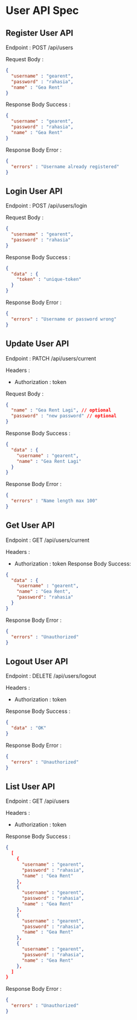 # User API Spec

## Register User API

Endpoint : POST /api/users

Request Body :

```json
{
  "username" : "gearent",
  "password" : "rahasia",
  "name" : "Gea Rent"
}
```

Response Body Success :

```json
{
  "username" : "gearent",
  "password" : "rahasia",
  "name" : "Gea Rent"
}

```

Response Body Error :

```json
{
  "errors" : "Username already registered"
}
```

## Login User API

Endpoint : POST /api/users/login

Request Body :

```json
{
  "username" : "gearent",
  "password" : "rahasia"
}
```

Response Body Success :

```json
{
  "data" : {
    "token" : "unique-token"
  }
}
```

Response Body Error :

```json
{
  "errors" : "Username or password wrong"
}
```

## Update User API

Endpoint : PATCH /api/users/current

Headers :
- Authorization : token

Request Body :

```json
{
  "name" : "Gea Rent Lagi", // optional
  "password" : "new password" // optional
}
```

Response Body Success :

```json
{
  "data" : {
    "username" : "gearent",
    "name" : "Gea Rent Lagi"
  }
}
```

Response Body Error :

```json
{
  "errors" : "Name length max 100"
}
```

## Get User API

Endpoint : GET /api/users/current

Headers :
- Authorization : token
Response Body Success:

```json
{
  "data" : {
    "username" : "gearent",
    "name" : "Gea Rent",
    "password": "rahasia"
  }
}
```

Response Body Error :

```json
{
  "errors" : "Unauthorized"
}
```

## Logout User API

Endpoint : DELETE /api/users/logout

Headers :
- Authorization : token

Response Body Success :

```json
{
  "data" : "OK"
}
```

Response Body Error :

```json
{
  "errors" : "Unauthorized"
}
```

## List User API

Endpoint : GET /api/users

Headers :
- Authorization : token

Response Body Success :

```json
{
  [
    {
      "username" : "gearent",
      "password" : "rahasia",
      "name" : "Gea Rent"
    },
    {
      "username" : "gearent",
      "password" : "rahasia",
      "name" : "Gea Rent"
    },
    {
      "username" : "gearent",
      "password" : "rahasia",
      "name" : "Gea Rent"
    },
    {
      "username" : "gearent",
      "password" : "rahasia",
      "name" : "Gea Rent"
    },  
  ]
}
```

Response Body Error :

```json
{
  "errors" : "Unauthorized"
}
```